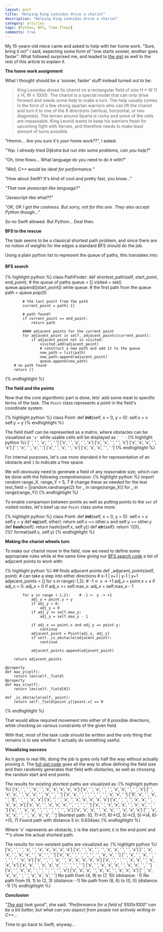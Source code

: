 ```yaml
---
layout: post
title: "Helping King Leonidas drive a chariot"
description: "Helping King Leonidas drive a chariot"
category: articles
tags: [Python, BFS, Time flows]
comments: true
---
```



My 15-years-old niece came and asked to help with her home work. "Sure, bring it on!" I said, expecting some form of "one starts sooner, another goes faster". What followed surprised me, and leaded to [the gist](https://gist.github.com/akpw/9a30020008294f4a7d6229e076335d34) as well to the rest of this article to explain it.

**The home work assignment**

What I thought should be a 'sooner, faster' stuff instead turned out to be:

> King Leonidas drives its chariot on a rectangular field of size H × W (1 ≤ H, W ≤ 1000). The chariot is a special model that can only drive forward and needs some help to make a turn. The help usually comes in the form of a few strong spartan warriors who can lift the chariot and turn it to one of the 8 directions (vertical, horizontal, or two diagonals). The terrain around Sparta is rocky and some of the cells are impassable. King Leonid wants to keep his warriors fresh for upcoming fight with Xerxes, and therefore needs to make least amount of turns possible.

"Hmmm... Are you sure it's _your_ home work??", I asked.

_"Yep. I already tried Dijkstra but run into some problems, can you help?"_

"Oh, time flows... What language do you need to do it with?"

_"Well, C++ would be ideal for performance._"

"How about Swift? It's kind of cool and pretty fast, you know..."

_"That new javascript-like language?"_

"Javascript-like what??"

_"OK, OK I got the coolness. But sorry, not for this one. They also accept Python though..."_

So no Swift allowed. But Python... Deal then.


**BFS to the rescue**

The task seems to be a classical shortest path problem, and since there are no notion of weights for the edges a standard BFS should do the job.

Using a plain python list to represent the queue of paths, this translates into:

#### BFS search

{% highlight python %}
class PathFinder:
    def shortest_path(self, start_point, end_point):
        # the queue of paths
        queue = []
        visited = set()
        queue.append([start_point])
        while queue:
            # the first path from the queue
            path = queue.pop(0)

            # the last point from the path
            current_point = path[-1]

            # path found?
            if current_point == end_point:
                return path

            #### adjacent points for the current point
            for adjacent_point in self._adjacent_points(current_point):
                if adjacent_point not in visited:
                    visited.add(adjacent_point)
                    # construct a new path and add it to the queue
                    new_path = list(path)
                    new_path.append(adjacent_point)
                    queue.append(new_path)
        # no path found
        return []
{% endhighlight %}


**The field and the points**

Now that the core algorithmic part is done, lets' add some meat to specific terms of the task.
The `Point` class represents a point in the field's coordinate system.

{% highlight python %}
class Point:
    def __init__(self, x = 0, y = 0):
        self.x = x
        self.y = y
{% endhighlight %}

The field itself can be represented as a matrix, where obstacles can be visualized as `'x'` while usable cells will be displayed as `' ' `:
{% highlight python %}
[' ', ' ', 'x', ' ', ' ']
['x', ' ', 'x', ' ', 'x']
['x', 'x', ' ', ' ', 'x']
['x', 'x', 'x', ' ', 'x']
[' ', 'x', ' ', 'x', ' ']
['x', ' ', 'x', ' ', 'x']
['x', 'x', 'x', ' ', ' ']
{% endhighlight %}

For internal purposes, let's use more standard `0` for representation of an obstacle and `1` to indicate a free space.

We will obviously need to generate a field of any reasonable size, which can be done with the following comprehension:
{% highlight python %}
import random
range_X, range_Y = 5, 7  # change these as needed for the test
test_field = [[random.randrange(2) for _ in range(range_X)] for _ in range(range_Y)]
{% endhighlight %}

To enable comparison between points as well as putting points to the `set` of visited nodes, let's beef up our `Point` class some more:

{% highlight python %}
class Point:
    def __init__(self, x = 0, y = 0):
        self.x = x
        self.y = y
    def __eq__(self, other):
        return self.x == other.x and self.y == other.y
    def __hash__(self):
        return hash((self.x, self.y))
    def __str__(self):
        return '({0}, {1})'.format(self.x, self.y)
{% endhighlight %}

**Making the chariot wheels turn**

To make our chariot move in the field, now we need to define some appropriate rules while at the same time giving our [BFS search code](#bfs-search) a list of adjacent points to work with:

{% highlight python %}
    ## finds adjucent points
    def _adjacent_points(self, point):
        # can take a step into either directions
        # x-1 | x+1 | y-1 | y+1
        adjacent_points = []
        for x in range(-1,2):       # -1 <- x -> +1
            adj_x = point.x + x
            if adj_x < 0:
                adj_x = 0
            if adj_x >= self.max_x:
                adj_x = self.max_x - 1

            for y in range (-1,2):    # -1 <- y -> +1
                adj_y = point.y + y
                if adj_y < 0:
                    adj_y = 0
                if adj_y >= self.max_y:
                    adj_y = self.max_y - 1

                if adj_x == point.x and adj_y == point.y:
                    continue
                adjacent_point = Point(adj_x, adj_y)
                if self._is_obstacle(adjacent_point):
                    continue

                adjacent_points.append(adjacent_point)

        return adjacent_points

    @property
    def max_y(self):
        return len(self._field)
    @property
    def max_x(self):
        return len(self._field[0])

    def _is_obstacle(self, point):
        return self._field[point.y][point.x] == 0
{% endhighlight %}

That would allow required movement into either of 8 possible directions, while checking on  various constraints of the given field.

With that, most of the task code should be written and the only thing that remains is to see whether it actually do something useful.


**Visualizing success**

As it goes in real life, doing the job is goes only half the way without actually proving it. The [full gist code](https://gist.github.com/akpw/9a30020008294f4a7d6229e076335d34) goes all the way to allow defining the field size and then randomly generates that field with obstacles, as well as choosing the random start and end points.

The results for existing shortest paths are visualized as:
{% highlight python %}
['x', ' ', ' ', 'x', ' ', 'x', 'x', 'x', 'x', 'x']
['x', ' ', 'x', ' ', ' ', 'x', 'x', ' ', ' ', 'x']
[' ', 'x', 'x', ' ', 'x', 'x', ' ', 'x', ' ', ' ']
['x', 'x', ' ', ' ', ' ', ' ', ' ', 'x', 'x', ' ']
['S', 'x', ' ', 'x', ' ', 'E', ' ', ' ', 'x', 'x']
['x', '*', ' ', 'x', '*', 'x', 'x', 'x', 'x', 'x']
['x', ' ', '*', '*', 'x', 'x', ' ', 'x', 'x', 'x']
['x', 'x', ' ', 'x', 'x', 'x', ' ', ' ', ' ', ' ']
['x', ' ', 'x', 'x', 'x', ' ', 'x', 'x', ' ', ' ']
['x', ' ', 'x', 'x', ' ', ' ', ' ', ' ', ' ', 'x']
['x', 'x', 'x', ' ', 'x', 'x', ' ', 'x', 'x', 'x']
[' ', 'x', 'x', 'x', ' ', ' ', 'x', 'x', 'x', ' ']
Shortest path:  (0, 7)->(1, 6)->(2, 5)->(3, 5)->(4, 6)->(5, 7)
Found path with distance 5 in: 0.634sec
{% endhighlight %}

Where 'x' represents an obstacle, `S` is the start point, `E` is the end point and '*'s show the actual shortest path.

The results for non-existent paths are visualized as:
{% highlight python %}
['x', ' ', ' ', 'x', ' ', 'x', 'x', 'x', 'x', 'x']
['x', ' ', 'x', ' ', ' ', 'x', 'x', ' ', ' ', 'x']
[' ', 'x', 'x', ' ', 'x', 'x', ' ', 'x', ' ', ' ']
['x', 'x', ' ', ' ', ' ', ' ', ' ', 'x', 'x', ' ']
[' ', 'x', ' ', 'x', ' ', ' ', ' ', ' ', 'x', 'x']
['x', ' ', ' ', 'x', ' ', 'x', 'x', 'x', 'x', 'x']
['x', ' ', ' ', ' ', 'x', 'x', ' ', 'x', 'x', 'x']
['x', 'x', ' ', 'x', 'x', 'x', ' ', ' ', ' ', ' ']
['x', ' ', 'x', 'x', 'x', ' ', 'x', 'x', ' ', ' ']
['x', ' ', 'x', 'x', ' ', ' ', ' ', ' ', ' ', 'x']
['x', 'x', 'x', ' ', 'x', 'x', ' ', 'x', 'x', 'x']
[' ', 'x', 'x', 'x', ' ', ' ', 'x', 'x', 'x', ' ']
No path from (4, 9) to (7, 10) (distance: -1)
No path from (9, 1) to (2, 3) (distance: -1)
No path from (8, 6) to (0, 0) (distance: -1)
{% endhighlight %}

***Conclusion***

_"[The gist](https://gist.github.com/akpw/9a30020008294f4a7d6229e076335d34) look good"_, she said. _"Performance for a field of 1000x1000" can be a bit better, but what can you aspect from people not actively writing in C++..._

Time to go back to Swift, anyway...
